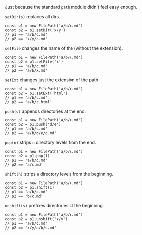 Just because the standard `path` module didn't feel easy enough.

`setDir(s)` replaces all dirs.

    const p1 = new FilePath('a/b/c.md')
    const p2 = p1.setDir('x/y')
    // p1 == 'a/b/c.md'
    // p2 == 'x/y/c.md'

`setFile` changes the name of the (without the extension).

    const p1 = new FilePath('a/b/c.md')
    const p2 = p1.setFile('x')
    // p1 == 'a/b/c.md'
    // p2 == 'a/b/x.md'

`setExt` changes just the extension of the path

    const p1 = new FilePath('a/b/c.md')
    const p2 = p1.setExt('html')
    // p1 == 'a/b/c.md'
    // p2 == 'a/b/c.html'

`push(s)` appends directories at the end.

    const p1 = new FilePath('a/b/c.md')
    const p2 = p1.push('d/e')
    // p1 == 'a/b/c.md'
    // p2 == 'a/b/d/e/c.md'

`pop(n)` strips `n` directory levels from the end.

    const p1 = new FilePath('a/b/c.md')
    const p2 = p1.pop(1)
    // p1 == 'a/b/c.md'
    // p2 == 'a/c.md'

`shift(n)` strips `n` directory levels from the beginning.

    const p1 = new FilePath('a/b/c.md')
    const p2 = p1.shift(1)
    // p1 == 'a/b/c.md'
    // p2 == 'b/c.md'

`unshift(s)` prefixes directories at the beginning.

    const p1 = new FilePath('a/b/c.md')
    const p2 = p1.unshift('x/y')
    // p1 == 'a/b/c.md'
    // p2 == 'x/y/a/b/c.md'
